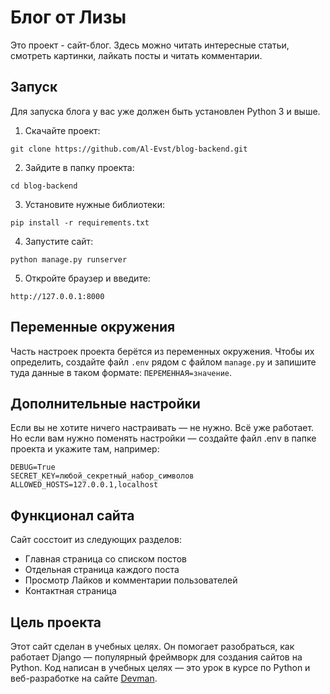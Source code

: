 # Блог от Лизы

Это проект - сайт-блог. Здесь можно читать интересные статьи, смотреть картинки, лайкать посты и читать комментарии.

## Запуск

Для запуска блога у вас уже должен быть установлен Python 3 и выше.

1. Скачайте проект:
```
git clone https://github.com/Al-Evst/blog-backend.git
```
2. Зайдите в папку проекта:
```
cd blog-backend
```
3. Установите нужные библиотеки:
```
pip install -r requirements.txt
```
4. Запустите сайт:
```
python manage.py runserver
```
5. Откройте браузер и введите:
```
http://127.0.0.1:8000
```
## Переменные окружения

Часть настроек проекта берётся из переменных окружения. Чтобы их определить, создайте файл ```.env``` рядом с файлом ```manage.py``` и запишите туда данные в таком формате: ```ПЕРЕМЕННАЯ=значение```.

## Дополнительные настройки
Если вы не хотите ничего настраивать — не нужно. Всё уже работает.
Но если вам нужно поменять настройки — создайте файл .env в папке проекта и укажите там, например:
```
DEBUG=True
SECRET_KEY=любой_секретный_набор_символов
ALLOWED_HOSTS=127.0.0.1,localhost
```

## Функционал сайта
Сайт сосстоит из следующих разделов:
* Главная страница со списком постов
* Отдельная страница каждого поста
* Просмотр Лайков и комментарии пользователей
* Контактная страница 

## Цель проекта
Этот сайт сделан в учебных целях. Он помогает разобраться, как работает Django — популярный фреймворк для создания сайтов на Python.
Код написан в учебных целях — это урок в курсе по Python и веб-разработке на сайте [Devman](https://dvmn.org).
